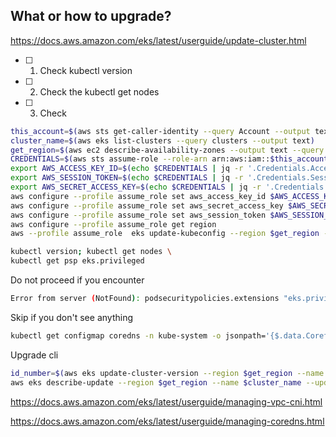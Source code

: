 ## What or how to upgrade?
https://docs.aws.amazon.com/eks/latest/userguide/update-cluster.html
- [ ] 1. Check kubectl version
- [ ] 2. Check the kubectl get nodes
- [ ] 3. Check 
```bash
this_account=$(aws sts get-caller-identity --query Account --output text)
cluster_name=$(aws eks list-clusters --query clusters --output text)
get_region=$(aws ec2 describe-availability-zones --output text --query 'AvailabilityZones[0].[RegionName]')
CREDENTIALS=$(aws sts assume-role --role-arn arn:aws:iam::$this_account:role/project-trust-platform-role --role-session-name "AssumeRoleSession")
export AWS_ACCESS_KEY_ID=$(echo $CREDENTIALS | jq -r '.Credentials.AccessKeyId')
export AWS_SESSION_TOKEN=$(echo $CREDENTIALS | jq -r '.Credentials.SessionToken')
export AWS_SECRET_ACCESS_KEY=$(echo $CREDENTIALS | jq -r '.Credentials.SecretAccessKey')
aws configure --profile assume_role set aws_access_key_id $AWS_ACCESS_KEY_ID
aws configure --profile assume_role set aws_secret_access_key $AWS_SECRET_ACCESS_KEY
aws configure --profile assume_role set aws_session_token $AWS_SESSION_TOKEN
aws configure --profile assume_role get region
aws --profile assume_role  eks update-kubeconfig --region $get_region --name $cluster_name
```
```bash
kubectl version; kubectl get nodes \
kubectl get psp eks.privileged
```
Do not proceed if you encounter
```bash
Error from server (NotFound): podsecuritypolicies.extensions "eks.privileged" not found
```
Skip if you don't see anything
```bash
kubectl get configmap coredns -n kube-system -o jsonpath='{$.data.Corefile}' | grep upstream
```
Upgrade cli
```bash
id_number=$(aws eks update-cluster-version --region $get_region --name $cluster_name --kubernetes-version 1.24 --query update[*].id --output text); \
aws eks describe-update --region $get_region --name $cluster_name --update-id $id_number
```
https://docs.aws.amazon.com/eks/latest/userguide/managing-vpc-cni.html

https://docs.aws.amazon.com/eks/latest/userguide/managing-coredns.html

